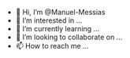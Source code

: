 - 👋 Hi, I’m @Manuel-Messias
- 👀 I’m interested in ...
- 🌱 I’m currently learning ...
- 💞️ I’m looking to collaborate on ...
- 📫 How to reach me ...

<!---
Manuel-Messias/Manuel-Messias is a ✨ special ✨ repository because its `README.md` (this file) appears on your GitHub profile.
You can click the Preview link to take a look at your changes.
--->
